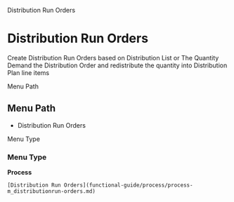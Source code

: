 
Distribution Run Orders
# Distribution Run Orders


Create Distribution Run Orders based on Distribution List or The Quantity Demand the Distribution Order and redistribute the quantity into Distribution Plan line items

Menu Path
## Menu Path



- Distribution Run Orders

Menu Type
### Menu Type

**Process**


```
[Distribution Run Orders](functional-guide/process/process-m_distributionrun-orders.md)
```
